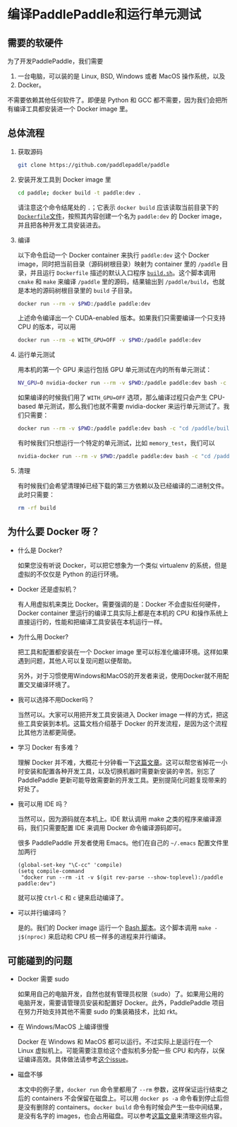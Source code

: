 # 编译PaddlePaddle和运行单元测试

## 需要的软硬件

为了开发PaddlePaddle，我们需要

1. 一台电脑，可以装的是 Linux, BSD, Windows 或者 MacOS 操作系统，以及
1. Docker。

不需要依赖其他任何软件了。即便是 Python 和 GCC 都不需要，因为我们会把所有编译工具都安装进一个 Docker image 里。

## 总体流程

1. 获取源码

   ```bash
   git clone https://github.com/paddlepaddle/paddle
   ```

2. 安装开发工具到 Docker image 里

   ```bash
   cd paddle; docker build -t paddle:dev .
   ```

   请注意这个命令结尾处的 `.`；它表示 `docker build` 应该读取当前目录下的 [`Dockerfile`文件](https://github.com/PaddlePaddle/Paddle/blob/develop/Dockerfile)，按照其内容创建一个名为 `paddle:dev` 的 Docker image，并且把各种开发工具安装进去。

3. 编译

   以下命令启动一个 Docker container 来执行 `paddle:dev` 这个 Docker image，同时把当前目录（源码树根目录）映射为 container 里的 `/paddle` 目录，并且运行 `Dockerfile` 描述的默认入口程序 [`build.sh`](https://github.com/PaddlePaddle/Paddle/blob/develop/paddle/scripts/docker/build.sh)。这个脚本调用 `cmake` 和 `make` 来编译 `/paddle` 里的源码，结果输出到 `/paddle/build`，也就是本地的源码树根目录里的 `build` 子目录。

   ```bash
   docker run --rm -v $PWD:/paddle paddle:dev
   ```

   上述命令编译出一个 CUDA-enabled 版本。如果我们只需要编译一个只支持 CPU 的版本，可以用

   ```bash
   docker run --rm -e WITH_GPU=OFF -v $PWD:/paddle paddle:dev
   ```

4. 运行单元测试

   用本机的第一个 GPU 来运行包括 GPU 单元测试在内的所有单元测试：

   ```bash
   NV_GPU=0 nvidia-docker run --rm -v $PWD:/paddle paddle:dev bash -c "cd /paddle/build; ctest"
   ```

   如果编译的时候我们用了 `WITH_GPU=OFF` 选项，那么编译过程只会产生 CPU-based 单元测试，那么我们也就不需要 nvidia-docker 来运行单元测试了。我们只需要：

   ```bash
   docker run --rm -v $PWD:/paddle paddle:dev bash -c "cd /paddle/build; ctest"
   ```

   有时候我们只想运行一个特定的单元测试，比如 `memory_test`，我们可以

   ```bash
   nvidia-docker run --rm -v $PWD:/paddle paddle:dev bash -c "cd /paddle/build; ctest -V -R memory_test"
   ```

5. 清理

   有时候我们会希望清理掉已经下载的第三方依赖以及已经编译的二进制文件。此时只需要：

   ```bash
   rm -rf build
   ```

## 为什么要 Docker 呀？

- 什么是 Docker?

  如果您没有听说 Docker，可以把它想象为一个类似 virtualenv 的系统，但是虚拟的不仅仅是 Python 的运行环境。

- Docker 还是虚拟机？

  有人用虚拟机来类比 Docker。需要强调的是：Docker 不会虚拟任何硬件，Docker container 里运行的编译工具实际上都是在本机的 CPU 和操作系统上直接运行的，性能和把编译工具安装在本机运行一样。

- 为什么用 Docker?

  把工具和配置都安装在一个 Docker image 里可以标准化编译环境。这样如果遇到问题，其他人可以复现问题以便帮助。

  另外，对于习惯使用Windows和MacOS的开发者来说，使用Docker就不用配置交叉编译环境了。

- 我可以选择不用Docker吗？

  当然可以。大家可以用把开发工具安装进入 Docker image 一样的方式，把这些工具安装到本机。这篇文档介绍基于 Docker 的开发流程，是因为这个流程比其他方法都更简便。

- 学习 Docker 有多难？

  理解 Docker 并不难，大概花十分钟看一下[这篇文章](https://zhuanlan.zhihu.com/p/19902938)。这可以帮您省掉花一小时安装和配置各种开发工具，以及切换机器时需要新安装的辛苦。别忘了 PaddlePaddle 更新可能导致需要新的开发工具。更别提简化问题复现带来的好处了。

- 我可以用 IDE 吗？

  当然可以，因为源码就在本机上。IDE 默认调用 make 之类的程序来编译源码，我们只需要配置 IDE 来调用 Docker 命令编译源码即可。

  很多 PaddlePaddle 开发者使用 Emacs。他们在自己的 `~/.emacs` 配置文件里加两行

  ```emacs
  (global-set-key "\C-cc" 'compile)
  (setq compile-command
   "docker run --rm -it -v $(git rev-parse --show-toplevel):/paddle paddle:dev")
  ```

  就可以按 `Ctrl-C` 和 `c` 键来启动编译了。

- 可以并行编译吗？

  是的。我们的 Docker image 运行一个 [Bash 脚本](https://github.com/PaddlePaddle/Paddle/blob/develop/paddle/scripts/docker/build.sh)。这个脚本调用 `make -j$(nproc)` 来启动和 CPU 核一样多的进程来并行编译。

## 可能碰到的问题

- Docker 需要 sudo

  如果用自己的电脑开发，自然也就有管理员权限（sudo）了。如果用公用的电脑开发，需要请管理员安装和配置好 Docker。此外，PaddlePaddle 项目在努力开始支持其他不需要 sudo 的集装箱技术，比如 rkt。

- 在 Windows/MacOS 上编译很慢

  Docker 在 Windows 和 MacOS 都可以运行。不过实际上是运行在一个 Linux 虚拟机上。可能需要注意给这个虚拟机多分配一些 CPU 和内存，以保证编译高效。具体做法请参考[这个issue](https://github.com/PaddlePaddle/Paddle/issues/627)。

- 磁盘不够

  本文中的例子里，`docker run` 命令里都用了 `--rm` 参数，这样保证运行结束之后的 containers 不会保留在磁盘上。可以用 `docker ps -a` 命令看到停止后但是没有删除的 containers。`docker build` 命令有时候会产生一些中间结果，是没有名字的 images，也会占用磁盘。可以参考[这篇文章](https://zaiste.net/posts/removing_docker_containers/)来清理这些内容。
